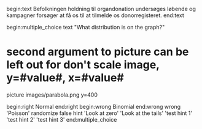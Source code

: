 begin:text
Befolkningen holdning til organdonation undersøges løbende og kampagner forsøger at få os til at
tilmelde os donorregisteret.
end:text

begin:multiple_choice
  text "What distribution is on the graph?"
  # second argument to picture can be left out for don't scale image, y=#value#, x=#value#
  picture images/parabola.png y=400

  begin:right
Normal
  end:right
  begin:wrong
Binomial
  end:wrong
  wrong  'Poisson'
  randomize false
  hint 'Look at zero' 'Look at the tails' 'test hint 1' 'test hint 2' 'test hint 3'
end:multiple_choice
